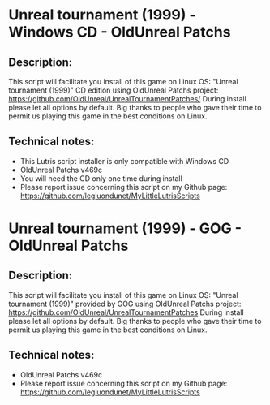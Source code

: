 # Unreal tournament (1999) - Windows CD - OldUnreal Patchs

## Description:
This script will facilitate you install of this game on Linux OS:
"Unreal tournament (1999)" CD edition using OldUnreal Patchs project:
https://github.com/OldUnreal/UnrealTournamentPatches/
During install please let all options by default.
Big thanks to people who gave their time to permit us playing this game in the best conditions on Linux.

## Technical notes:
- This Lutris script installer is only compatible with Windows CD
- OldUnreal Patchs v469c
- You will need the CD only one time during install
- Please report issue concerning this script on my Github page:
https://github.com/legluondunet/MyLittleLutrisScripts

# Unreal tournament (1999) - GOG - OldUnreal Patchs

## Description:
This script will facilitate you install of this game on Linux OS:
"Unreal tournament (1999)" provided by GOG using OldUnreal Patchs project:
https://github.com/OldUnreal/UnrealTournamentPatches
During install please let all options by default.
Big thanks to people who gave their time to permit us playing this game in the best conditions on Linux.

## Technical notes:
- OldUnreal Patchs v469c
- Please report issue concerning this script on my Github page:
https://github.com/legluondunet/MyLittleLutrisScripts


